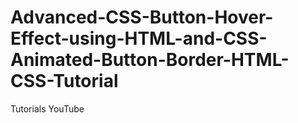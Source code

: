 # Advanced-CSS-Button-Hover-Effect-using-HTML-and-CSS-Animated-Button-Border-HTML-CSS-Tutorial
Tutorials YouTube
